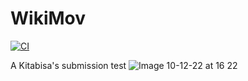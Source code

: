 # WikiMov

[![CI](https://github.com/overheardswift/WikiMov/actions/workflows/CI.yml/badge.svg)](https://github.com/overheardswift/WikiMov/actions/workflows/CI.yml)

A Kitabisa's submission test
![Image 10-12-22 at 16 22](https://user-images.githubusercontent.com/58423976/206843393-3661041c-657a-448e-832e-f6742f3c43c4.JPG)
